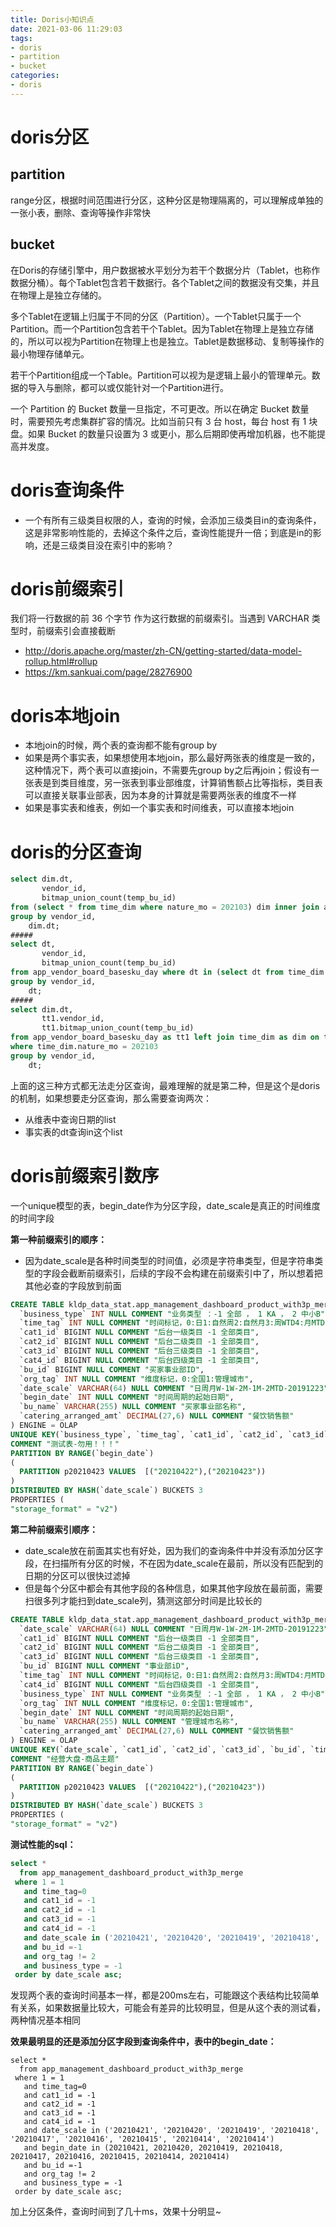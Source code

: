 ```yaml
---
title: Doris小知识点
date: 2021-03-06 11:29:03
tags:
- doris
- partition
- bucket
categories:
- doris
---
```


# doris分区

## partition

range分区，根据时间范围进行分区，这种分区是物理隔离的，可以理解成单独的一张小表，删除、查询等操作非常快

## bucket

在Doris的存储引擎中，用户数据被水平划分为若干个数据分片（Tablet，也称作数据分桶）。每个Tablet包含若干数据行。各个Tablet之间的数据没有交集，并且在物理上是独立存储的。

多个Tablet在逻辑上归属于不同的分区（Partition）。一个Tablet只属于一个Partition。而一个Partition包含若干个Tablet。因为Tablet在物理上是独立存储的，所以可以视为Partition在物理上也是独立。Tablet是数据移动、复制等操作的最小物理存储单元。

若干个Partition组成一个Table。Partition可以视为是逻辑上最小的管理单元。数据的导入与删除，都可以或仅能针对一个Partition进行。

一个 Partition 的 Bucket 数量一旦指定，不可更改。所以在确定 Bucket 数量时，需要预先考虑集群扩容的情况。比如当前只有 3 台 host，每台 host 有 1 块盘。如果 Bucket 的数量只设置为 3 或更小，那么后期即使再增加机器，也不能提高并发度。

# doris查询条件

- 一个有所有三级类目权限的人，查询的时候，会添加三级类目in的查询条件，这是非常影响性能的，去掉这个条件之后，查询性能提升一倍；到底是in的影响，还是三级类目没在索引中的影响？

# doris前缀索引

我们将一行数据的前 36 个字节 作为这行数据的前缀索引。当遇到 VARCHAR 类型时，前缀索引会直接截断

- http://doris.apache.org/master/zh-CN/getting-started/data-model-rollup.html#rollup
- https://km.sankuai.com/page/28276900

# doris本地join

- 本地join的时候，两个表的查询都不能有group by
- 如果是两个事实表，如果想使用本地join，那么最好两张表的维度是一致的，这种情况下，两个表可以直接join，不需要先group by之后再join；假设有一张表是到类目维度，另一张表到事业部维度，计算销售额占比等指标，类目表可以直接关联事业部表，因为本身的计算就是需要两张表的维度不一样
- 如果是事实表和维表，例如一个事实表和时间维表，可以直接本地join

# doris的分区查询

```sql
select dim.dt,
       vendor_id,
       bitmap_union_count(temp_bu_id) 
from (select * from time_dim where nature_mo = 202103) dim inner join app_vendor_board_basesku_day sku on dim.dt = sku.dt
group by vendor_id,
    dim.dt;
#####
select dt,
       vendor_id,
       bitmap_union_count(temp_bu_id)
from app_vendor_board_basesku_day where dt in (select dt from time_dim where nature_mo = 202103)
group by vendor_id,
    dt;
#####
select dim.dt,
       tt1.vendor_id,
       tt1.bitmap_union_count(temp_bu_id)
from app_vendor_board_basesku_day as tt1 left join time_dim as dim on tt1.dt=time_dim.dt
where time_dim.nature_mo = 202103
group by vendor_id,
    dt;
```

上面的这三种方式都无法走分区查询，最难理解的就是第二种，但是这个是doris的机制，如果想要走分区查询，那么需要查询两次：

- 从维表中查询日期的list
- 事实表的dt查询in这个list

# doris前缀索引数序

一个unique模型的表，begin_date作为分区字段，date_scale是真正的时间维度的时间字段

**第一种前缀索引的顺序：**

- 因为date_scale是各种时间类型的时间值，必须是字符串类型，但是字符串类型的字段会截断前缀索引，后续的字段不会构建在前缀索引中了，所以想着把其他必查的字段放到前面

```sql
CREATE TABLE kldp_data_stat.app_management_dashboard_product_with3p_merge_test (
  `business_type` INT NULL COMMENT "业务类型 ：-1 全部 ， 1 KA ， 2 中小B",
  `time_tag` INT NULL COMMENT "时间标记，0:日1:自然周2:自然月3:周WTD4:月MTD 5:近7D 6:每天月MTD",
  `cat1_id` BIGINT NULL COMMENT "后台一级类目 -1 全部类目",
  `cat2_id` BIGINT NULL COMMENT "后台二级类目 -1 全部类目",
  `cat3_id` BIGINT NULL COMMENT "后台三级类目 -1 全部类目",
  `cat4_id` BIGINT NULL COMMENT "后台四级类目 -1 全部类目",
  `bu_id` BIGINT NULL COMMENT "买家事业部ID",
  `org_tag` INT NULL COMMENT "维度标记，0:全国1:管理城市",
  `date_scale` VARCHAR(64) NULL COMMENT "日周月W-1W-2M-1M-2MTD-20191223",
  `begin_date` INT NULL COMMENT "时间周期的起始日期",
  `bu_name` VARCHAR(255) NULL COMMENT "买家事业部名称",
  `catering_arranged_amt` DECIMAL(27,6) NULL COMMENT "餐饮销售额"
) ENGINE = OLAP
UNIQUE KEY(`business_type`, `time_tag`, `cat1_id`, `cat2_id`, `cat3_id`, `cat4_id`, `bu_id`, `org_tag`, `date_scale`, `begin_date`)
COMMENT "测试表-勿用！！！"
PARTITION BY RANGE(`begin_date`)
(
  PARTITION p20210423 VALUES  [("20210422"),("20210423"))
)
DISTRIBUTED BY HASH(`date_scale`) BUCKETS 3
PROPERTIES (
"storage_format" = "v2")
```

**第二种前缀索引顺序：**

- date_scale放在前面其实也有好处，因为我们的查询条件中并没有添加分区字段，在扫描所有分区的时候，不在因为date_scale在最前，所以没有匹配到的日期的分区可以很快过滤掉
- 但是每个分区中都会有其他字段的各种信息，如果其他字段放在最前面，需要扫很多列才能扫到date_scale列，猜测这部分时间是比较长的

```sql
CREATE TABLE kldp_data_stat.app_management_dashboard_product_with3p_merge (
  `date_scale` VARCHAR(64) NULL COMMENT "日周月W-1W-2M-1M-2MTD-20191223",
  `cat1_id` BIGINT NULL COMMENT "后台一级类目 -1 全部类目",
  `cat2_id` BIGINT NULL COMMENT "后台二级类目 -1 全部类目",
  `cat3_id` BIGINT NULL COMMENT "后台三级类目 -1 全部类目",
  `bu_id` BIGINT NULL COMMENT "事业部iD",
  `time_tag` INT NULL COMMENT "时间标记，0:日1:自然周2:自然月3:周WTD4:月MTD 5:近7D 6:每天月MTD",
  `cat4_id` BIGINT NULL COMMENT "后台四级类目 -1 全部类目",
  `business_type` INT NULL COMMENT "业务类型 ：-1 全部 ， 1 KA ， 2 中小B",
  `org_tag` INT NULL COMMENT "维度标记，0:全国1:管理城市",
  `begin_date` INT NULL COMMENT "时间周期的起始日期",
  `bu_name` VARCHAR(255) NULL COMMENT "管理城市名称",
  `catering_arranged_amt` DECIMAL(27,6) NULL COMMENT "餐饮销售额"
) ENGINE = OLAP
UNIQUE KEY(`date_scale`, `cat1_id`, `cat2_id`, `cat3_id`, `bu_id`, `time_tag`, `cat4_id`, `business_type`, `org_tag`, `begin_date`)
COMMENT "经营大盘-商品主题"
PARTITION BY RANGE(`begin_date`)
(
  PARTITION p20210423 VALUES  [("20210422"),("20210423"))
)
DISTRIBUTED BY HASH(`date_scale`) BUCKETS 3
PROPERTIES (
"storage_format" = "v2")
```

**测试性能的sql：**

```sql
select *
  from app_management_dashboard_product_with3p_merge
 where 1 = 1
   and time_tag=0
   and cat1_id = -1
   and cat2_id = -1
   and cat3_id = -1
   and cat4_id = -1
   and date_scale in ('20210421', '20210420', '20210419', '20210418', '20210417', '20210416', '20210415', '20210414', '20210414')
   and bu_id =-1
   and org_tag != 2
   and business_type = -1
 order by date_scale asc;
```

发现两个表的查询时间基本一样，都是200ms左右，可能跟这个表结构比较简单有关系，如果数据量比较大，可能会有差异的比较明显，但是从这个表的测试看，两种情况基本相同

**效果最明显的还是添加分区字段到查询条件中，表中的begin_date：**

```
select *
  from app_management_dashboard_product_with3p_merge
 where 1 = 1
   and time_tag=0
   and cat1_id = -1
   and cat2_id = -1
   and cat3_id = -1
   and cat4_id = -1
   and date_scale in ('20210421', '20210420', '20210419', '20210418', '20210417', '20210416', '20210415', '20210414', '20210414')
   and begin_date in (20210421, 20210420, 20210419, 20210418, 20210417, 20210416, 20210415, 20210414, 20210414)
   and bu_id =-1
   and org_tag != 2
   and business_type = -1
 order by date_scale asc;
```

加上分区条件，查询时间到了几十ms，效果十分明显~